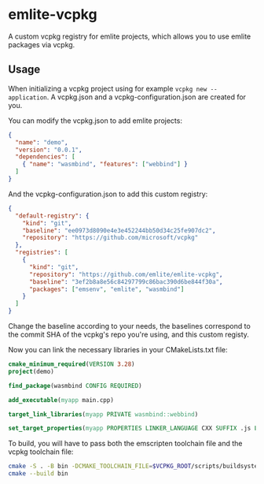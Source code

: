 # emlite-vcpkg

A custom vcpkg registry for emlite projects, which allows you to use emlite packages via vcpkg.

## Usage
When initializing a vcpkg project using for example `vcpkg new --application`. A vcpkg.json and a vcpkg-configuration.json are created for you.

You can modify the vcpkg.json to add emlite projects:
```json
{
  "name": "demo",
  "version": "0.0.1",
  "dependencies": [
    { "name": "wasmbind", "features": ["webbind"] }
  ]
}
```

And the vcpkg-configuration.json to add this custom registry:
```json
{
  "default-registry": {
    "kind": "git",
    "baseline": "ee0973d8090e4e3e452244bb50d34c25fe907dc2",
    "repository": "https://github.com/microsoft/vcpkg"
  },
  "registries": [
    {
      "kind": "git",
      "repository": "https://github.com/emlite/emlite-vcpkg",
      "baseline": "3ef2b8a8e56c84297799c86bac390d6be844f30a",
      "packages": ["emsenv", "emlite", "wasmbind"]
    }
  ]
}
```
Change the baseline according to your needs, the baselines correspond to the commit SHA of the vcpkg's repo you're using, and this custom registy.

Now you can link the necessary libraries in your CMakeLists.txt file:
```cmake
cmake_minimum_required(VERSION 3.28)
project(demo)

find_package(wasmbind CONFIG REQUIRED)

add_executable(myapp main.cpp)

target_link_libraries(myapp PRIVATE wasmbind::webbind)

set_target_properties(myapp PROPERTIES LINKER_LANGUAGE CXX SUFFIX .js LINK_FLAGS "-sSINGLE_FILE -sALLOW_MEMORY_GROWTH=1 -sEXPORTED_FUNCTIONS=_main -Wl,--strip-all,--export-dynamic")
```

To build, you will have to pass both the emscripten toolchain file and the vcpkg toolchain file:
```bash
cmake -S . -B bin -DCMAKE_TOOLCHAIN_FILE=$VCPKG_ROOT/scripts/buildsystems/vcpkg.cmake -DVCPKG_TARGET_TRIPLET=wasm32-emscripten -DVCPKG_CHAINLOAD_TOOLCHAIN_FILE=$EMSDK/upstream/emscripten/cmake/Modules/Platform/Emscripten.cmake -DCMAKE_BUILD_TYPE=Release
cmake --build bin
```
